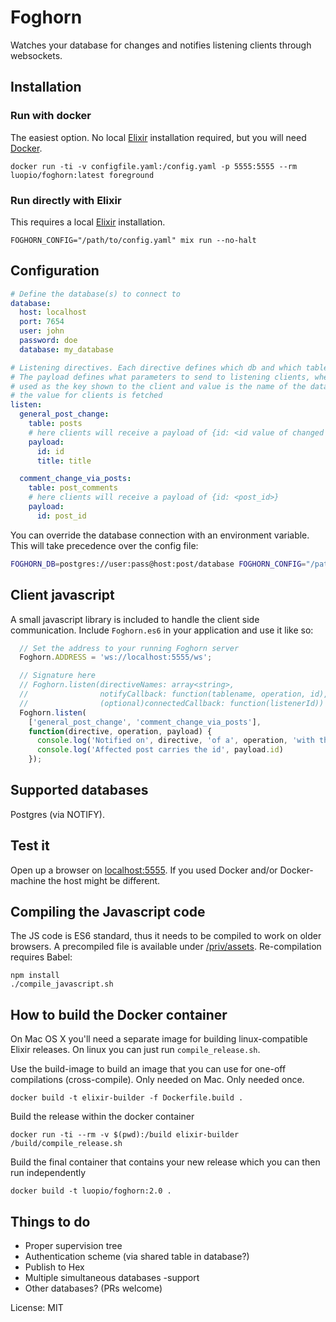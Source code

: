 # Foghorn

Watches your database for changes and notifies listening clients through websockets.

## Installation

### Run with docker

The easiest option. No local [Elixir](http://elixir-lang.org/) installation required, but you will need [Docker](https://www.docker.com/products/overview).

```
docker run -ti -v configfile.yaml:/config.yaml -p 5555:5555 --rm luopio/foghorn:latest foreground
```

### Run directly with Elixir

This requires a local [Elixir](http://elixir-lang.org/) installation.

```
FOGHORN_CONFIG="/path/to/config.yaml" mix run --no-halt
```

## Configuration

```yaml
# Define the database(s) to connect to
database:
  host: localhost
  port: 7654
  user: john
  password: doe
  database: my_database

# Listening directives. Each directive defines which db and which table to listen to.
# The payload defines what parameters to send to listening clients, where the key is
# used as the key shown to the client and value is the name of the database column where
# the value for clients is fetched
listen:
  general_post_change:
    table: posts
    # here clients will receive a payload of {id: <id value of changed row>, title: <title of changed row>}
    payload:
      id: id
      title: title

  comment_change_via_posts:
    table: post_comments
    # here clients will receive a payload of {id: <post_id>}
    payload:
      id: post_id  

```

You can override the database connection with an environment variable. This will take precedence over the config
file: 

```bash
FOGHORN_DB=postgres://user:pass@host:post/database FOGHORN_CONFIG="/path/to/config.yaml" mix run --no-halt
```

## Client javascript

A small javascript library is included to handle the client side communication. Include `Foghorn.es6` in your
application and use it like so:
```js
  // Set the address to your running Foghorn server
  Foghorn.ADDRESS = 'ws://localhost:5555/ws';

  // Signature here
  // Foghorn.listen(directiveNames: array<string>,
  //                notifyCallback: function(tablename, operation, id),
  //                (optional)connectedCallback: function(listenerId))
  Foghorn.listen(
    ['general_post_change', 'comment_change_via_posts'],
    function(directive, operation, payload) {
      console.log('Notified on', directive, 'of a', operation, 'with the payload', payload);
      console.log('Affected post carries the id', payload.id)
    });
```

## Supported databases

Postgres (via NOTIFY).

## Test it

Open up a browser on [localhost:5555](localhost:5555). If you used Docker and/or Docker-machine
the host might be different.

## Compiling the Javascript code

The JS code is ES6 standard, thus it needs to be compiled to work on older browsers.
A precompiled file is available under [/priv/assets](./priv/assets/). Re-compilation requires Babel:

```
npm install
./compile_javascript.sh
```

## How to build the Docker container

On Mac OS X you'll need a separate image for building linux-compatible Elixir releases. On linux you can just run `compile_release.sh`.

Use the build-image to build an image that you can use for one-off compilations (cross-compile). Only needed on Mac. Only needed once.
```
docker build -t elixir-builder -f Dockerfile.build .
```

Build the release within the docker container
```
docker run -ti --rm -v $(pwd):/build elixir-builder /build/compile_release.sh
```

Build the final container that contains your new release which you can then run independently
```
docker build -t luopio/foghorn:2.0 .
```


## Things to do
- Proper supervision tree
- Authentication scheme (via shared table in database?)
- Publish to Hex
- Multiple simultaneous databases -support
- Other databases? (PRs welcome)


License: MIT
